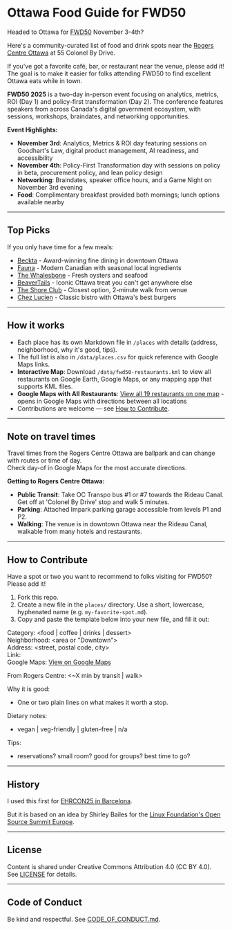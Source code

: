 # Ottawa Food Guide for FWD50

Headed to Ottawa for [FWD50](https://www.fwd50.com/) November 3-4th?  

Here's a community-curated list of food and drink spots near the [Rogers Centre Ottawa](https://maps.google.com/maps/place/55+Colonel+By+Dr,+Ottawa,+ON+K1N+9J2,+Canada) at 55 Colonel By Drive.   

If you've got a favorite café, bar, or restaurant near the venue, please add it! The goal is to make it easier for folks attending FWD50 to find excellent Ottawa eats while in town.  

**FWD50 2025** is a two-day in-person event focusing on analytics, metrics, ROI (Day 1) and policy-first transformation (Day 2). The conference features speakers from across Canada's digital government ecosystem, with sessions, workshops, braindates, and networking opportunities.

**Event Highlights:**
- **November 3rd**: Analytics, Metrics & ROI day featuring sessions on Goodhart's Law, digital product management, AI readiness, and accessibility
- **November 4th**: Policy-First Transformation day with sessions on policy in beta, procurement policy, and lean policy design  
- **Networking**: Braindates, speaker office hours, and a Game Night on November 3rd evening
- **Food**: Complimentary breakfast provided both mornings; lunch options available nearby

---

## Top Picks

If you only have time for a few meals:  

- [Beckta](places/Beckta.md) - Award-winning fine dining in downtown Ottawa
- [Fauna](places/Fauna.md) - Modern Canadian with seasonal local ingredients
- [The Whalesbone](places/The-Whalesbone.md) - Fresh oysters and seafood
- [BeaverTails](places/BeaverTails.md) - Iconic Ottawa treat you can't get anywhere else
- [The Shore Club](places/The-Shore-Club.md) - Closest option, 2-minute walk from venue
- [Chez Lucien](places/Chez-Lucien.md) - Classic bistro with Ottawa's best burgers

---

## How it works
- Each place has its own Markdown file in `/places` with details (address, neighborhood, why it's good, tips).  
- The full list is also in `/data/places.csv` for quick reference with Google Maps links.  
- **Interactive Map**: Download `/data/fwd50-restaurants.kml` to view all restaurants on Google Earth, Google Maps, or any mapping app that supports KML files.
- **Google Maps with All Restaurants**: [View all 19 restaurants on one map](https://www.google.com/maps/dir/55+Colonel+By+Drive,+Ottawa,+ON/150+Nepean+St,+Ottawa,+ON+K2P+0B4/540+Rochester+St,+Ottawa,+ON+K1S+4M2/231+Elgin+St,+Ottawa,+ON+K2P+1L9/250+City+Centre+Ave,+Ottawa,+ON+K1R+6K7/1+ByWard+Market+Square,+Ottawa,+ON+K1N+7A1/18+York+St,+Ottawa,+ON+K1N+5S6/69+George+St,+Ottawa,+ON+K1N+5W2/11+Colonel+By+Dr,+Ottawa,+ON+K1N+9H4/366+Dalhousie+St,+Ottawa,+ON+K1N+7G1/425+Dalhousie+St,+Ottawa,+ON+K1N+6E4/62+Sparks+St,+Ottawa,+ON+K1P+5A8/137+Murray+St,+Ottawa,+ON+K1N+5M5/96+George+St,+Ottawa,+ON+K1N+5W2/74+George+St,+Ottawa,+ON+K1N+5W1/25+George+St,+Ottawa,+ON+K1N+8W5/317+Somerset+St+E,+Ottawa,+ON+K1N+6K2/136+O'Connor+St,+Ottawa,+ON+K2P+2G7/340+Elgin+St,+Ottawa,+ON+K2P+1M6/50+Rideau+St,+Ottawa,+ON+K1N+9J7) - opens in Google Maps with directions between all locations
- Contributions are welcome — see [How to Contribute](#how-to-contribute).  

---

## Note on travel times
Travel times from the Rogers Centre Ottawa are ballpark and can change with routes or time of day.  
Check day-of in Google Maps for the most accurate directions.

**Getting to Rogers Centre Ottawa:**
- **Public Transit**: Take OC Transpo bus #1 or #7 towards the Rideau Canal. Get off at 'Colonel By Drive' stop and walk 5 minutes.
- **Parking**: Attached Impark parking garage accessible from levels P1 and P2.
- **Walking**: The venue is in downtown Ottawa near the Rideau Canal, walkable from many hotels and restaurants.

---

## How to Contribute

Have a spot or two you want to recommend to folks visiting for FWD50? Please add it!

1. Fork this repo.
2. Create a new file in the `places/` directory. Use a short, lowercase, hyphenated name (e.g. `my-favorite-spot.md`).
3. Copy and paste the template below into your new file, and fill it out:

Category: <food | coffee | drinks | dessert>  
Neighborhood: <area or "Downtown">  
Address: <street, postal code, city>  
Link: <official site or Google Maps>  
Google Maps: [View on Google Maps](https://maps.google.com/maps?q=<address>)

From Rogers Centre: <~X min by transit | walk>

Why it is good:  
- One or two plain lines on what makes it worth a stop.  

Dietary notes:  
- vegan | veg-friendly | gluten-free | n/a  

Tips:  
- reservations? small room? good for groups? best time to go?

---

## History

I used this first for [EHRCON25 in Barcelona](https://github.com/mgifford/EHRCON25-Barcelona).

But it is based on an idea by Shirley Bailes for the [Linux Foundation's Open Source Summit Europe](https://github.com/shirleybailes/oss-europe-amsterdam-food).

---

## License
Content is shared under Creative Commons Attribution 4.0 (CC BY 4.0).  
See [LICENSE](LICENSE) for details.

---

## Code of Conduct
Be kind and respectful. See [CODE_OF_CONDUCT.md](CODE_OF_CONDUCT.md).
